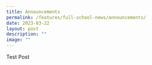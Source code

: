 ```yaml
---
title: Announcements
permalink: /features/full-school-news/announcements/
date: 2023-03-22
layout: post
description: ""
image: ""
---
```

Test Post